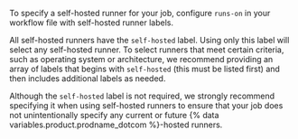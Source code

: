 To specify a self-hosted runner for your job, configure `runs-on` in your workflow file with self-hosted runner labels.

All self-hosted runners have the `self-hosted` label. Using only this label will select any self-hosted runner. To select runners that meet certain criteria, such as operating system or architecture, we recommend providing an array of labels that begins with `self-hosted` (this must be listed first) and then includes additional labels as needed.

Although the `self-hosted` label is not required, we strongly recommend specifying it when using self-hosted runners to ensure that your job does not unintentionally specify any current or future {% data variables.product.prodname_dotcom %}-hosted runners.

